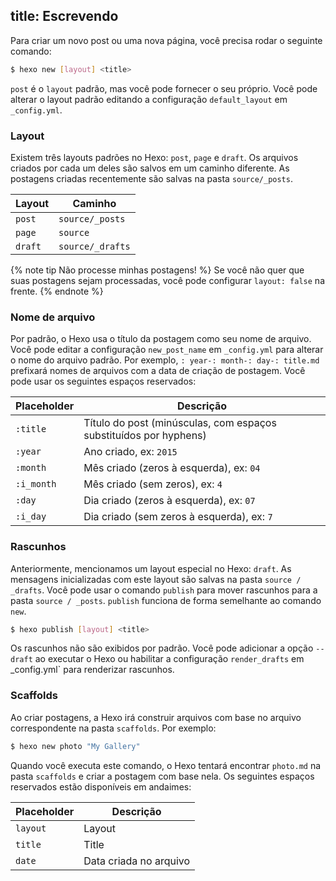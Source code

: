 title: Escrevendo
---

Para criar um novo post ou uma nova página, você precisa rodar o seguinte comando:

``` bash
$ hexo new [layout] <title>
```

`post` é o `layout` padrão, mas você pode fornecer o seu próprio. Você pode alterar o layout padrão editando a configuração `default_layout` em` _config.yml`.

### Layout

Existem três layouts padrões no Hexo: `post`, `page` e `draft`. Os arquivos criados por cada um deles são salvos em um caminho diferente. As postagens criadas recentemente são salvas na pasta `source/_posts`.

Layout | Caminho
--- | ---
`post` | `source/_posts`
`page` | `source`
`draft` | `source/_drafts`

{% note tip Não processe minhas postagens! %}
    Se você não quer que suas postagens sejam processadas, você pode configurar `layout: false` na frente.
{% endnote %}

### Nome de arquivo

Por padrão, o Hexo usa o título da postagem como seu nome de arquivo. Você pode editar a configuração `new_post_name` em `_config.yml` para alterar o nome do arquivo padrão. Por exemplo, `: year-: month-: day-: title.md` prefixará nomes de arquivos com a data de criação de postagem. Você pode usar os seguintes espaços reservados:

Placeholder | Descrição
--- | ---
`:title` | Título do post (minúsculas, com espaços substituídos por hyphens)
`:year` | Ano criado, ex: `2015`
`:month` | Mês criado (zeros à esquerda), ex: `04`
`:i_month` | Mês criado (sem zeros), ex: `4`
`:day` | Dia criado (zeros à esquerda), ex: `07`
`:i_day` | Dia criado (sem zeros à esquerda), ex: `7`

### Rascunhos

Anteriormente, mencionamos um layout especial no Hexo: `draft`. As mensagens inicializadas com este layout são salvas na pasta `source / _drafts`. Você pode usar o comando `publish` para mover rascunhos para a pasta `source / _posts`. `publish` funciona de forma semelhante ao comando `new`.

``` bash
$ hexo publish [layout] <title>
```

Os rascunhos não são exibidos por padrão. Você pode adicionar a opção `--draft` ao executar o Hexo ou habilitar a configuração `render_drafts` em _config.yml` para renderizar rascunhos.

### Scaffolds

Ao criar postagens, a Hexo irá construir arquivos com base no arquivo correspondente na pasta `scaffolds`. Por exemplo:

``` bash
$ hexo new photo "My Gallery"
```

Quando você executa este comando, o Hexo tentará encontrar `photo.md` na pasta `scaffolds` e criar a postagem com base nela. Os seguintes espaços reservados estão disponíveis em andaimes:

Placeholder | Descrição
--- | ---
`layout` | Layout
`title` | Title
`date` | Data criada no arquivo
